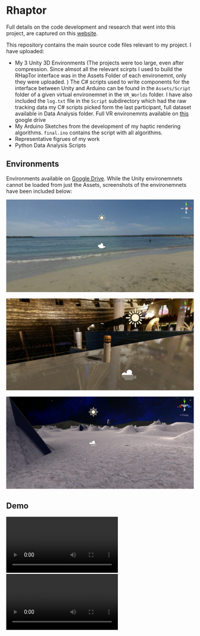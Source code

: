 # Rhaptor

Full details on the code development and research that went into this project, are captured on this [website](https://kevinyr3.notion.site/Wearable-Haptics-487e04ca004545e68f32e6a06ef6b1ed).

This repository contains the main source code files relevant to my project. I have uploaded:

* My 3 Unity 3D Environments (The projects were too large, even after compression. Since almsot all the relevant scirpts I used to build the RHapTor interface was in the Assets Folder of each environemnt, only they were uploaded. ) The C# scripts used to write components for the interface between Unity and Arduino can be found in the `Assets/Script` folder of a given virtual environemnet in the `VR_Worlds` folder. I have also included the `log.txt` file in the `Script` subdirectory which had the raw tracking data my C# scripts picked form the last participant, full dataset available in Data Analysis folder. Full VR environemnts available on [this](https://drive.google.com/drive/folders/1tph_LBkmk3lDrchsNHONTKINAlR3lUr4?usp=sharing) google drive
* My Arduino Sketches from the development of my haptic rendering algorithms. `final.ino` contains the script with all algorithms.
* Representative figrues of my work
* Python Data Analysis Scripts

## Environments
Environments available on [Google Drive](https://drive.google.com/drive/folders/1tph_LBkmk3lDrchsNHONTKINAlR3lUr4?usp=sharing).
While the Unity environemnets cannot be loaded from just the Assets, screenshots of the environemnets have been included below:

![Beach](Figures/worlds_screenshots/beach_wide.PNG)

![Museum](Figures/worlds_screenshots/museum_wide.PNG)

![Beach](Figures/worlds_screenshots/rocky_planet_wide.PNG)

## Demo
![Demo Video 1](DemoVideo/RHAPTOR_videoCorrected_comp.mp4)
![Demo Video 2](DemoVideo/Demo.mp4)